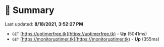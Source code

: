 # 📖 Summary
Last updated: **8/18/2021, 3:52:27 PM**

- `GET` [https://uptimerfree.tk](https://uptimerfree.tk) - **Up** (5041ms)
- `GET` [https://monitoruptimer.tk](https://monitoruptimer.tk) - **Up** (355ms)
